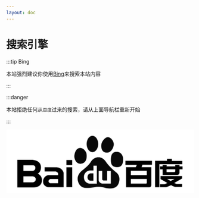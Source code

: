 ```yaml
---
layout: doc
---
```


# 搜索引擎

:::tip Bing

本站强烈建议你使用[Bing](https://www.bing.com)来搜索本站内容

:::

:::danger

本站拒绝任何从`百度`过来的搜索，请从上面导航栏重新开始

:::

![no-baidu](./images/baidu-logo-black-transparent.png)